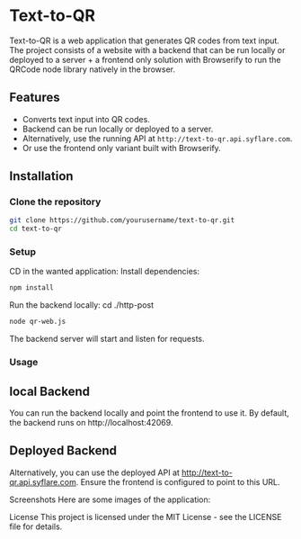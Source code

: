 # Text-to-QR

Text-to-QR is a web application that generates QR codes from text input. The project consists of a website with a backend that can be run locally or deployed to a server + a frontend only solution with Browserify to run the QRCode node library natively in the browser.

## Features

- Converts text input into QR codes.
- Backend can be run locally or deployed to a server.
- Alternatively, use the running API at `http://text-to-qr.api.syflare.com`.
- Or use the frontend only variant built with Browserify.

## Installation

### Clone the repository

```bash
git clone https://github.com/yourusername/text-to-qr.git
cd text-to-qr
```

### Setup
CD in the wanted application:
Install dependencies:

```bash
npm install
```
Run the backend locally:
cd ./http-post

```bash
node qr-web.js
```
The backend server will start and listen for requests.

### Usage

## local Backend
You can run the backend locally and point the frontend to use it. By default, the backend runs on http://localhost:42069.

## Deployed Backend
Alternatively, you can use the deployed API at http://text-to-qr.api.syflare.com. Ensure the frontend is configured to point to this URL.

Screenshots
Here are some images of the application:


License
This project is licensed under the MIT License - see the LICENSE file for details.